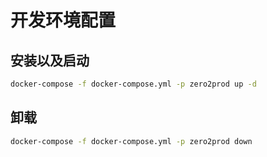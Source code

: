 # 开发环境配置

## 安装以及启动

```bash
docker-compose -f docker-compose.yml -p zero2prod up -d
```
## 卸载
```bash
docker-compose -f docker-compose.yml -p zero2prod down
```

